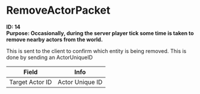 # RemoveActorPacket

**ID: 14**  
**Purpose: Occasionally, during the server player tick some time is taken to remove nearby actors from the world.**  

This is sent to the client to confirm which entity is being removed. This is done by sending an ActorUniqueID

<table><thead><tr><th>Field</th><th>Info</th></tr></thead><tbody>
<tr><td>Target Actor ID</td><td>Actor Unique ID</td></tr>
</tbody></table>